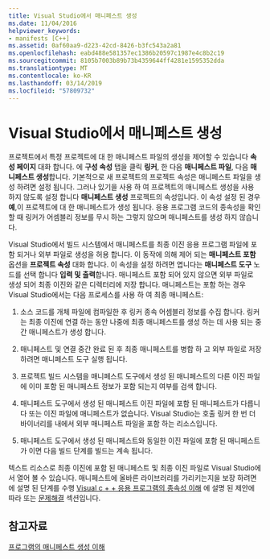 ```yaml
---
title: Visual Studio에서 매니페스트 생성
ms.date: 11/04/2016
helpviewer_keywords:
- manifests [C++]
ms.assetid: 0af60aa9-d223-42cd-8426-b3fc543a2a81
ms.openlocfilehash: eabd488e581357ec1386b20597c1987e4c8b2c19
ms.sourcegitcommit: 8105b7003b89b73b4359644ff4281e1595352dda
ms.translationtype: MT
ms.contentlocale: ko-KR
ms.lasthandoff: 03/14/2019
ms.locfileid: "57809732"
---
```

# <a name="manifest-generation-in-visual-studio"></a>Visual Studio에서 매니페스트 생성

프로젝트에서 특정 프로젝트에 대 한 매니페스트 파일의 생성을 제어할 수 있습니다 **속성 페이지** 대화 합니다. 에 **구성 속성** 탭을 클릭 **링커**, 한 다음 **매니페스트 파일**, 다음 **매니페스트 생성**합니다. 기본적으로 새 프로젝트의 프로젝트 속성은 매니페스트 파일을 생성 하려면 설정 됩니다. 그러나 있기을 사용 하 여 프로젝트의 매니페스트 생성을 사용 하지 않도록 설정 합니다 **매니페스트 생성** 프로젝트의 속성입니다. 이 속성 설정 된 경우 **예**,이 프로젝트에 대 한 매니페스트가 생성 됩니다. 응용 프로그램 코드의 종속성을 확인할 때 링커가 어셈블리 정보를 무시 하는 그렇지 않으며 매니페스트를 생성 하지 않습니다.

Visual Studio에서 빌드 시스템에서 매니페스트를 최종 이진 응용 프로그램 파일에 포함 되거나 외부 파일로 생성을 허용 합니다. 이 동작에 의해 제어 되는 **매니페스트 포함** 옵션을 **프로젝트 속성** 대화 합니다. 이 속성을 설정 하려면 엽니다는 **매니페스트 도구** 노드를 선택 합니다 **입력 및 출력**합니다. 매니페스트 포함 되어 있지 않으면 외부 파일로 생성 되어 최종 이진와 같은 디렉터리에 저장 합니다. 매니페스트는 포함 하는 경우 Visual Studio에서는 다음 프로세스를 사용 하 여 최종 매니페스트:

1. 소스 코드를 개체 파일에 컴파일한 후 링커 종속 어셈블리 정보를 수집 합니다. 링커는 최종 이진에 연결 하는 동안 나중에 최종 매니페스트를 생성 하는 데 사용 되는 중간 매니페스트가 생성 합니다.

1. 매니페스트 및 연결 중간 완료 된 후 최종 매니페스트를 병합 하 고 외부 파일로 저장 하려면 매니페스트 도구 실행 됩니다.

1. 프로젝트 빌드 시스템을 매니페스트 도구에서 생성 된 매니페스트의 다른 이진 파일에 이미 포함 된 매니페스트 정보가 포함 되는지 여부를 검색 합니다.

1. 매니페스트 도구에서 생성 된 매니페스트 이진 파일에 포함 된 매니페스트가 다릅니다 또는 이진 파일에 매니페스트가 없습니다. Visual Studio는 호출 링커 한 번 더 바이너리를 내에서 외부 매니페스트 파일을 포함 하는 리소스입니다.

1. 매니페스트 도구에서 생성 된 매니페스트와 동일한 이진 파일에 포함 된 매니페스트가 이면 다음 빌드 단계를 빌드는 계속 됩니다.

텍스트 리소스로 최종 이진에 포함 된 매니페스트 및 최종 이진 파일로 Visual Studio에서 열어 볼 수 있습니다. 매니페스트에 올바른 라이브러리를 가리키는지을 보장 하려면에 설명 된 단계를 수행 [Visual c + + 응용 프로그램의 종속성 이해](../ide/understanding-the-dependencies-of-a-visual-cpp-application.md) 에 설명 된 제안에 따라 또는 [문제해결](troubleshooting-c-cpp-isolated-applications-and-side-by-side-assemblies.md) 섹션입니다.

## <a name="see-also"></a>참고자료

[ 프로그램의 매니페스트 생성 이해](understanding-manifest-generation-for-c-cpp-programs.md)
